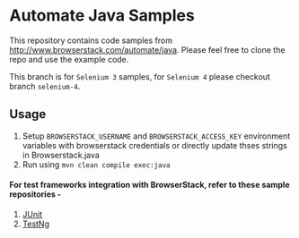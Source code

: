 # Automate Java Samples

This repository contains code samples from http://www.browserstack.com/automate/java. Please feel free to clone the repo and use the example code.

This branch is for `Selenium 3` samples, for `Selenium 4` please checkout branch `selenium-4`.

## Usage

1. Setup `BROWSERSTACK_USERNAME` and `BROWSERSTACK_ACCESS_KEY` environment variables with browserstack credentials or directly update thses strings in Browserstack.java
2. Run using `mvn clean compile exec:java`

#### For test frameworks integration with BrowserStack, refer to these sample repositories - 

1. [JUnit](https://github.com/browserstack/junit-browserstack)
2. [TestNg](https://github.com/browserstack/testng-browserstack)
